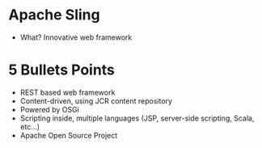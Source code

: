 # Apache Sling
* What? Innovative web framework

# 5 Bullets Points
* REST based web framework
* Content-driven, using JCR content repository
* Powered by OSGi
* Scripting inside, multiple languages (JSP, server-side scripting, Scala, etc...)
* Apache Open Source Project
